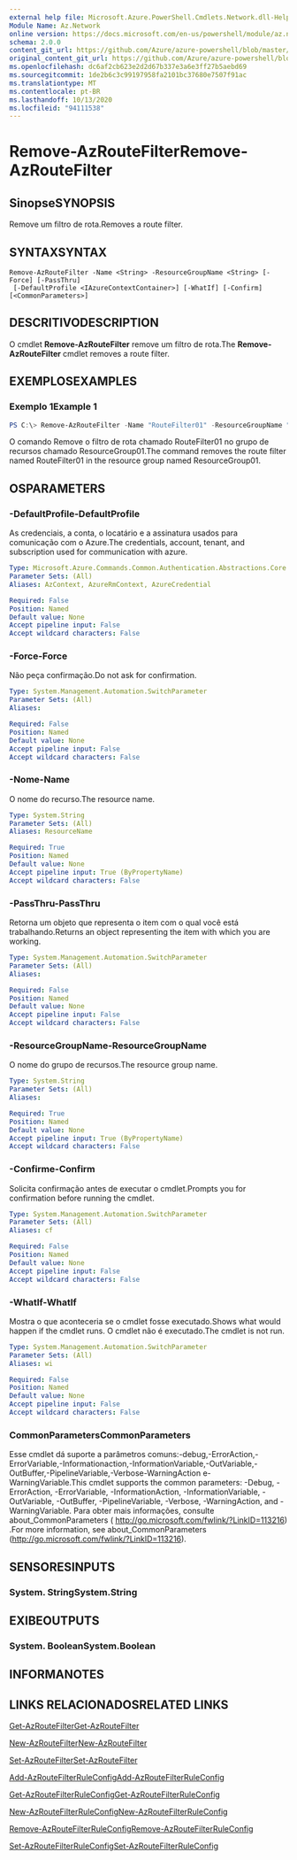 ```yaml
---
external help file: Microsoft.Azure.PowerShell.Cmdlets.Network.dll-Help.xml
Module Name: Az.Network
online version: https://docs.microsoft.com/en-us/powershell/module/az.network/remove-azroutefilter
schema: 2.0.0
content_git_url: https://github.com/Azure/azure-powershell/blob/master/src/Network/Network/help/Remove-AzRouteFilter.md
original_content_git_url: https://github.com/Azure/azure-powershell/blob/master/src/Network/Network/help/Remove-AzRouteFilter.md
ms.openlocfilehash: dc6af2cb623e2d2d67b337e3a6e3ff27b5aebd69
ms.sourcegitcommit: 1de2b6c3c99197958fa2101bc37680e7507f91ac
ms.translationtype: MT
ms.contentlocale: pt-BR
ms.lasthandoff: 10/13/2020
ms.locfileid: "94111538"
---
```

# <span data-ttu-id="52b87-101">Remove-AzRouteFilter</span><span class="sxs-lookup"><span data-stu-id="52b87-101">Remove-AzRouteFilter</span></span>

## <span data-ttu-id="52b87-102">Sinopse</span><span class="sxs-lookup"><span data-stu-id="52b87-102">SYNOPSIS</span></span>
<span data-ttu-id="52b87-103">Remove um filtro de rota.</span><span class="sxs-lookup"><span data-stu-id="52b87-103">Removes a route filter.</span></span>

## <span data-ttu-id="52b87-104">SYNTAX</span><span class="sxs-lookup"><span data-stu-id="52b87-104">SYNTAX</span></span>

```
Remove-AzRouteFilter -Name <String> -ResourceGroupName <String> [-Force] [-PassThru]
 [-DefaultProfile <IAzureContextContainer>] [-WhatIf] [-Confirm] [<CommonParameters>]
```

## <span data-ttu-id="52b87-105">DESCRITIVO</span><span class="sxs-lookup"><span data-stu-id="52b87-105">DESCRIPTION</span></span>
<span data-ttu-id="52b87-106">O cmdlet **Remove-AzRouteFilter** remove um filtro de rota.</span><span class="sxs-lookup"><span data-stu-id="52b87-106">The **Remove-AzRouteFilter** cmdlet removes a route filter.</span></span>

## <span data-ttu-id="52b87-107">EXEMPLOS</span><span class="sxs-lookup"><span data-stu-id="52b87-107">EXAMPLES</span></span>

### <span data-ttu-id="52b87-108">Exemplo 1</span><span class="sxs-lookup"><span data-stu-id="52b87-108">Example 1</span></span>
```powershell
PS C:\> Remove-AzRouteFilter -Name "RouteFilter01" -ResourceGroupName "ResourceGroup01"
```

<span data-ttu-id="52b87-109">O comando Remove o filtro de rota chamado RouteFilter01 no grupo de recursos chamado ResourceGroup01.</span><span class="sxs-lookup"><span data-stu-id="52b87-109">The command removes the route filter named RouteFilter01 in the resource group named ResourceGroup01.</span></span>

## <span data-ttu-id="52b87-110">OS</span><span class="sxs-lookup"><span data-stu-id="52b87-110">PARAMETERS</span></span>

### <span data-ttu-id="52b87-111">-DefaultProfile</span><span class="sxs-lookup"><span data-stu-id="52b87-111">-DefaultProfile</span></span>
<span data-ttu-id="52b87-112">As credenciais, a conta, o locatário e a assinatura usados para comunicação com o Azure.</span><span class="sxs-lookup"><span data-stu-id="52b87-112">The credentials, account, tenant, and subscription used for communication with azure.</span></span>

```yaml
Type: Microsoft.Azure.Commands.Common.Authentication.Abstractions.Core.IAzureContextContainer
Parameter Sets: (All)
Aliases: AzContext, AzureRmContext, AzureCredential

Required: False
Position: Named
Default value: None
Accept pipeline input: False
Accept wildcard characters: False
```

### <span data-ttu-id="52b87-113">-Force</span><span class="sxs-lookup"><span data-stu-id="52b87-113">-Force</span></span>
<span data-ttu-id="52b87-114">Não peça confirmação.</span><span class="sxs-lookup"><span data-stu-id="52b87-114">Do not ask for confirmation.</span></span>

```yaml
Type: System.Management.Automation.SwitchParameter
Parameter Sets: (All)
Aliases:

Required: False
Position: Named
Default value: None
Accept pipeline input: False
Accept wildcard characters: False
```

### <span data-ttu-id="52b87-115">-Nome</span><span class="sxs-lookup"><span data-stu-id="52b87-115">-Name</span></span>
<span data-ttu-id="52b87-116">O nome do recurso.</span><span class="sxs-lookup"><span data-stu-id="52b87-116">The resource name.</span></span>

```yaml
Type: System.String
Parameter Sets: (All)
Aliases: ResourceName

Required: True
Position: Named
Default value: None
Accept pipeline input: True (ByPropertyName)
Accept wildcard characters: False
```

### <span data-ttu-id="52b87-117">-PassThru</span><span class="sxs-lookup"><span data-stu-id="52b87-117">-PassThru</span></span>
<span data-ttu-id="52b87-118">Retorna um objeto que representa o item com o qual você está trabalhando.</span><span class="sxs-lookup"><span data-stu-id="52b87-118">Returns an object representing the item with which you are working.</span></span>

```yaml
Type: System.Management.Automation.SwitchParameter
Parameter Sets: (All)
Aliases:

Required: False
Position: Named
Default value: None
Accept pipeline input: False
Accept wildcard characters: False
```

### <span data-ttu-id="52b87-119">-ResourceGroupName</span><span class="sxs-lookup"><span data-stu-id="52b87-119">-ResourceGroupName</span></span>
<span data-ttu-id="52b87-120">O nome do grupo de recursos.</span><span class="sxs-lookup"><span data-stu-id="52b87-120">The resource group name.</span></span>

```yaml
Type: System.String
Parameter Sets: (All)
Aliases:

Required: True
Position: Named
Default value: None
Accept pipeline input: True (ByPropertyName)
Accept wildcard characters: False
```

### <span data-ttu-id="52b87-121">-Confirme</span><span class="sxs-lookup"><span data-stu-id="52b87-121">-Confirm</span></span>
<span data-ttu-id="52b87-122">Solicita confirmação antes de executar o cmdlet.</span><span class="sxs-lookup"><span data-stu-id="52b87-122">Prompts you for confirmation before running the cmdlet.</span></span>

```yaml
Type: System.Management.Automation.SwitchParameter
Parameter Sets: (All)
Aliases: cf

Required: False
Position: Named
Default value: None
Accept pipeline input: False
Accept wildcard characters: False
```

### <span data-ttu-id="52b87-123">-WhatIf</span><span class="sxs-lookup"><span data-stu-id="52b87-123">-WhatIf</span></span>
<span data-ttu-id="52b87-124">Mostra o que aconteceria se o cmdlet fosse executado.</span><span class="sxs-lookup"><span data-stu-id="52b87-124">Shows what would happen if the cmdlet runs.</span></span>
<span data-ttu-id="52b87-125">O cmdlet não é executado.</span><span class="sxs-lookup"><span data-stu-id="52b87-125">The cmdlet is not run.</span></span>

```yaml
Type: System.Management.Automation.SwitchParameter
Parameter Sets: (All)
Aliases: wi

Required: False
Position: Named
Default value: None
Accept pipeline input: False
Accept wildcard characters: False
```

### <span data-ttu-id="52b87-126">CommonParameters</span><span class="sxs-lookup"><span data-stu-id="52b87-126">CommonParameters</span></span>
<span data-ttu-id="52b87-127">Esse cmdlet dá suporte a parâmetros comuns:-debug,-ErrorAction,-ErrorVariable,-Informationaction,-InformationVariable,-OutVariable,-OutBuffer,-PipelineVariable,-Verbose-WarningAction e-WarningVariable.</span><span class="sxs-lookup"><span data-stu-id="52b87-127">This cmdlet supports the common parameters: -Debug, -ErrorAction, -ErrorVariable, -InformationAction, -InformationVariable, -OutVariable, -OutBuffer, -PipelineVariable, -Verbose, -WarningAction, and -WarningVariable.</span></span> <span data-ttu-id="52b87-128">Para obter mais informações, consulte about_CommonParameters ( http://go.microsoft.com/fwlink/?LinkID=113216) .</span><span class="sxs-lookup"><span data-stu-id="52b87-128">For more information, see about_CommonParameters (http://go.microsoft.com/fwlink/?LinkID=113216).</span></span>

## <span data-ttu-id="52b87-129">SENSORES</span><span class="sxs-lookup"><span data-stu-id="52b87-129">INPUTS</span></span>

### <span data-ttu-id="52b87-130">System. String</span><span class="sxs-lookup"><span data-stu-id="52b87-130">System.String</span></span>

## <span data-ttu-id="52b87-131">EXIBE</span><span class="sxs-lookup"><span data-stu-id="52b87-131">OUTPUTS</span></span>

### <span data-ttu-id="52b87-132">System. Boolean</span><span class="sxs-lookup"><span data-stu-id="52b87-132">System.Boolean</span></span>

## <span data-ttu-id="52b87-133">INFORMA</span><span class="sxs-lookup"><span data-stu-id="52b87-133">NOTES</span></span>

## <span data-ttu-id="52b87-134">LINKS RELACIONADOS</span><span class="sxs-lookup"><span data-stu-id="52b87-134">RELATED LINKS</span></span>

[<span data-ttu-id="52b87-135">Get-AzRouteFilter</span><span class="sxs-lookup"><span data-stu-id="52b87-135">Get-AzRouteFilter</span></span>](./Get-AzRouteFilter.md)

[<span data-ttu-id="52b87-136">New-AzRouteFilter</span><span class="sxs-lookup"><span data-stu-id="52b87-136">New-AzRouteFilter</span></span>](./New-AzRouteFilter.md)

[<span data-ttu-id="52b87-137">Set-AzRouteFilter</span><span class="sxs-lookup"><span data-stu-id="52b87-137">Set-AzRouteFilter</span></span>](./Set-AzRouteFilter.md)

[<span data-ttu-id="52b87-138">Add-AzRouteFilterRuleConfig</span><span class="sxs-lookup"><span data-stu-id="52b87-138">Add-AzRouteFilterRuleConfig</span></span>](./Add-AzRouteFilterRuleConfig.md)

[<span data-ttu-id="52b87-139">Get-AzRouteFilterRuleConfig</span><span class="sxs-lookup"><span data-stu-id="52b87-139">Get-AzRouteFilterRuleConfig</span></span>](./Get-AzRouteFilterRuleConfig.md)

[<span data-ttu-id="52b87-140">New-AzRouteFilterRuleConfig</span><span class="sxs-lookup"><span data-stu-id="52b87-140">New-AzRouteFilterRuleConfig</span></span>](./New-AzRouteFilterRuleConfig.md)

[<span data-ttu-id="52b87-141">Remove-AzRouteFilterRuleConfig</span><span class="sxs-lookup"><span data-stu-id="52b87-141">Remove-AzRouteFilterRuleConfig</span></span>](./Remove-AzRouteFilterRuleConfig.md)

[<span data-ttu-id="52b87-142">Set-AzRouteFilterRuleConfig</span><span class="sxs-lookup"><span data-stu-id="52b87-142">Set-AzRouteFilterRuleConfig</span></span>](./Set-AzRouteFilterRuleConfig.md)
